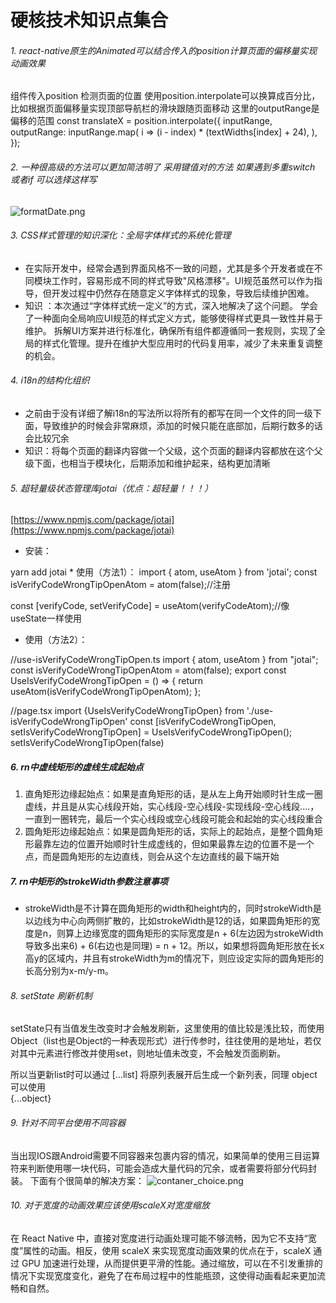 # 硬核技术知识点集合

###### 1. react-native原生的Animated可以结合传入的position计算页面的偏移量实现动画效果

   组件传入position 检测页面的位置  使用position.interpolate可以换算成百分比，比如根据页面偏移量实现顶部导航栏的滑块跟随页面移动
   这里的outputRange是偏移的范围
    <code-block lang="javascript">
    const translateX = position.interpolate({
        inputRange,
        outputRange: inputRange.map(
        i => (i - index) * (textWidths[index] + 24),
        ),
    });
    </code-block>

###### 2. 一种很高级的方法可以更加简洁明了 采用键值对的方法 如果遇到多重switch 或者if 可以选择这样写 

![formatDate.png](formatDate.png)

###### 3. CSS样式管理的知识深化：全局字体样式的系统化管理

*    在实际开发中，经常会遇到界面风格不一致的问题，尤其是多个开发者或在不同模块工作时，容易形成不同的样式导致"风格漂移"。UI规范虽然可以作为指导，但开发过程中仍然存在随意定义字体样式的现象，导致后续维护困难。
*    知识 ：本次通过“字体样式统一定义”的方式，深入地解决了这个问题。
   学会了一种面向全局响应UI规范的样式定义方式，能够使得样式更具一致性并易于维护。
   拆解UI方案并进行标准化，确保所有组件都遵循同一套规则，实现了全局的样式化管理。提升在维护大型应用时的代码复用率，减少了未来重复调整的机会。

###### 4. i18n的结构化组织
*    之前由于没有详细了解i18n的写法所以将所有的都写在同一个文件的同一级下面，导致维护的时候会非常麻烦，添加的时候只能在底部加，后期行数多的话会比较冗余
  * 知识：将每个页面的翻译内容做一个父级，这个页面的翻译内容都放在这个父级下面，也相当于模块化，后期添加和维护起来，结构更加清晰

###### 5. 超轻量级状态管理库jotai（优点：超轻量！！！）
[https://www.npmjs.com/package/jotai](https://www.npmjs.com/package/jotai)
* 安装：
<code-block>
 yarn add jotai
</code-block>
* 使用（方法1）：
<code-block lang="javascript">
import { atom, useAtom } from 'jotai';
const isVerifyCodeWrongTipOpenAtom = atom(false);//注册

const [verifyCode, setVerifyCode] = useAtom(verifyCodeAtom);//像useState一样使用
</code-block>
* 使用（方法2）：
<code-block lang="javascript">
//use-isVerifyCodeWrongTipOpen.ts
import { atom, useAtom } from "jotai";
const isVerifyCodeWrongTipOpenAtom = atom(false);
export const UseIsVerifyCodeWrongTipOpen = () => {
  return useAtom(isVerifyCodeWrongTipOpenAtom);
};

//page.tsx
import {UseIsVerifyCodeWrongTipOpen} from './use-isVerifyCodeWrongTipOpen'
const [isVerifyCodeWrongTipOpen, setIsVerifyCodeWrongTipOpen] = UseIsVerifyCodeWrongTipOpen();
setIsVerifyCodeWrongTipOpen(false)
</code-block>

##### 6. rn中虚线矩形的虚线生成起始点
1. 直角矩形边缘起始点：如果是直角矩形的话，是从左上角开始顺时针生成一圈虚线，并且是从实心线段开始，实心线段-空心线段-实现线段-空心线段....，一直到一圈转完，最后一个实心线段或空心线段可能会和起始的实心线段重合
2. 圆角矩形边缘起始点：如果是圆角矩形的话，实际上的起始点，是整个圆角矩形最靠左边的位置开始顺时针生成虚线的，但如果最靠左边的位置不是一个点，而是圆角矩形的左边直线，则会从这个左边直线的最下端开始

##### 7. rn中矩形的strokeWidth参数注意事项
* strokeWidth是不计算在圆角矩形的width和height内的，同时strokeWidth是以边线为中心向两侧扩散的，比如strokeWidth是12的话，如果圆角矩形的宽度是n，则算上边缘宽度的圆角矩形的实际宽度是n + 6(左边因为strokeWidth导致多出来6) + 6(右边也是同理) = n + 12。所以，如果想将圆角矩形放在长x高y的区域内，并且有strokeWidth为m的情况下，则应设定实际的圆角矩形的长高分别为x-m/y-m。

###### 8. setState 刷新机制
setState只有当值发生改变时才会触发刷新，这里使用的值比较是浅比较，而使用Object（list也是Object的一种表现形式）进行传参时，往往使用的是地址，若仅对其中元素进行修改并使用set，则地址值未改变，不会触发页面刷新。

所以当更新list时可以通过
<code-block>  [...list] </code-block>
将原列表展开后生成一个新列表，同理 object 可以使用  
<code-block> {...object} </code-block>

###### 9. 针对不同平台使用不同容器
当出现IOS跟Android需要不同容器来包裹内容的情况，如果简单的使用三目运算符来判断使用哪一块代码，可能会造成大量代码的冗余，或者需要将部分代码封装。
下面有个很简单的解决方案：
![contaner_choice.png](contaner_choice.png) 
 
###### 10. 对于宽度的动画效果应该使用scaleX对宽度缩放
在 React Native 中，直接对宽度进行动画处理可能不够流畅，因为它不支持“宽度”属性的动画。相反，使用 scaleX 来实现宽度动画效果的优点在于，scaleX 通过 GPU 加速进行处理，从而提供更平滑的性能。通过缩放，可以在不引发重排的情况下实现宽度变化，避免了在布局过程中的性能瓶颈，这使得动画看起来更加流畅和自然。

